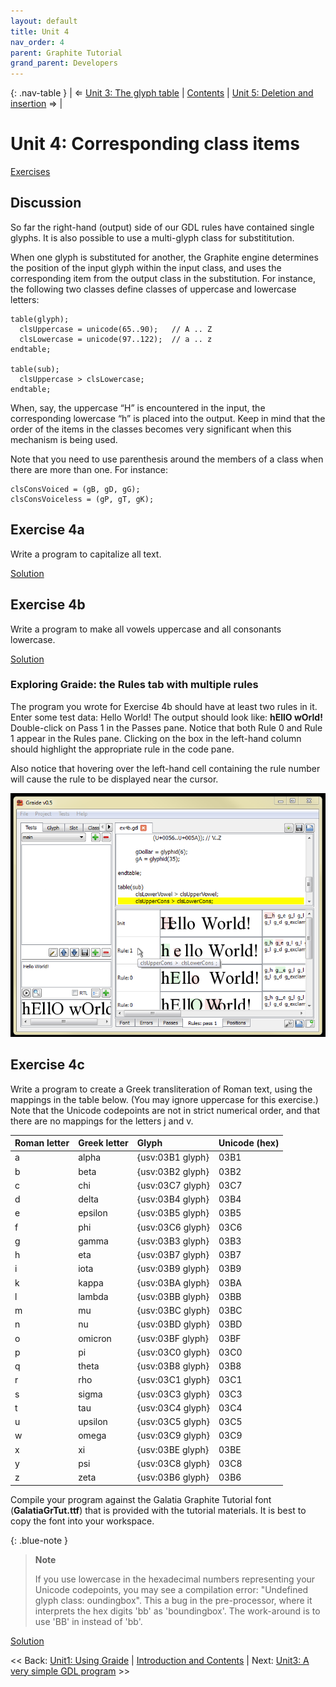```yaml
---
layout: default
title: Unit 4
nav_order: 4
parent: Graphite Tutorial
grand_parent: Developers
---
```


{: .nav-table }
| &#x21D0; [Unit 3: The glyph table](graide_tutorial3) | [Contents](../graide_tutorial#contents) | [Unit 5: Deletion and insertion](graide_tutorial5) &#x21D2; |

# Unit 4: Corresponding class items

[Exercises](graide_tutorial4#exercise-4a)

## Discussion

So far the right-hand (output) side of our GDL rules have contained single glyphs. It is also possible to use a multi-glyph class for substititution.

When one glyph is substituted for another, the Graphite engine determines the position of the input glyph within the input class, and uses the corresponding item from the output class in the substitution. For instance, the following two classes define classes of uppercase and lowercase letters:

```
table(glyph);
  clsUppercase = unicode(65..90);   // A .. Z
  clsLowercase = unicode(97..122);  // a .. z
endtable;

table(sub);
  clsUppercase > clsLowercase;
endtable;
```

When, say, the uppercase “H” is encountered in the input, the corresponding lowercase “h” is placed into the output. Keep in mind that the order of the items in the classes becomes very significant when this mechanism is being used.

Note that you need to use parenthesis around the members of a class when there are more than one. For instance:

```
clsConsVoiced = (gB, gD, gG);
clsConsVoiceless = (gP, gT, gK);
```

## Exercise 4a

Write a program to capitalize all text.

[Solution](graphite_tut_solutions#exercise-4a)

## Exercise 4b

Write a program to make all vowels uppercase and all consonants lowercase.

[Solution](graphite_tut_solutions#exercise-4b)

### Exploring Graide: the Rules tab with multiple rules

The program you wrote for Exercise 4b should have at least two rules in it. Enter some test data: Hello World! The output should look like: **hEllO wOrld!** Double-click on Pass 1 in the Passes pane. Notice that both Rule 0 and Rule 1 appear in the Rules pane. Clicking on the box in the left-hand column should highlight the appropriate rule in the code pane.

Also notice that hovering over the left-hand cell containing the rule number will cause the rule to be displayed near the cursor.

![Highlighting one of several rules](../assets/images/graide4_1_rulesMultiple.png)

## Exercise 4c

Write a program to create a Greek transliteration of Roman text, using the mappings in the table below. (You may ignore uppercase for this exercise.) Note that the Unicode codepoints are not in strict numerical order, and that there are no mappings for the letters j and v.

|Roman letter|Greek letter|Glyph|Unicode (hex)|
|:-----------|:-----------|:----|:------------|
|a|alpha|{usv:03B1 glyph}|03B1|
|b|beta|{usv:03B2 glyph}|03B2|
|c|chi|{usv:03C7 glyph}|03C7|
|d|delta|{usv:03B4 glyph}|03B4|
|e|epsilon|{usv:03B5 glyph}|03B5|
|f|phi|{usv:03C6 glyph}|03C6|
|g|gamma|{usv:03B3 glyph}|03B3|
|h|eta|{usv:03B7 glyph}|03B7|
|i|iota|{usv:03B9 glyph}|03B9|
|k|kappa|{usv:03BA glyph}|03BA|
|l|lambda|{usv:03BB glyph}|03BB|
|m|mu|{usv:03BC glyph}|03BC|
|n|nu|{usv:03BD glyph}|03BD|
|o|omicron|{usv:03BF glyph}|03BF|
|p|pi|{usv:03C0 glyph}|03C0|
|q|theta|{usv:03B8 glyph}|03B8|
|r|rho|{usv:03C1 glyph}|03C1|
|s|sigma|{usv:03C3 glyph}|03C3|
|t|tau|{usv:03C4 glyph}|03C4|
|u|upsilon|{usv:03C5 glyph}|03C5|
|w|omega|{usv:03C9 glyph}|03C9|
|x|xi|{usv:03BE glyph}|03BE|
|y|psi|{usv:03C8 glyph}|03C8|
|z|zeta|{usv:03B6 glyph}|03B6|

Compile your program against the Galatia Graphite Tutorial font (**GalatiaGrTut.ttf**) that is provided with the tutorial materials. It is best to copy the font into your workspace.

{: .blue-note }
> **Note**
>
> If you use lowercase in the hexadecimal numbers representing your Unicode codepoints, you may see a compilation error: "Undefined glyph class: oundingbox". This a bug in the pre-processor, where it interprets the hex digits 'bb' as 'boundingbox'. The work-around is to use 'BB' in instead of 'bb'.

[Solution](graphite_tut_solutions#exercise-4c)

<< Back: [Unit1: Using Graide](graide_tutorial1) | [Introduction and Contents](../graide_tutorial) | Next: [Unit3: A very simple GDL program](graide_tutorial3) >>